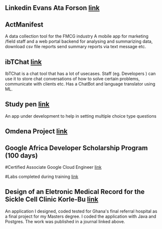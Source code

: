 ## Linkedin Evans Ata Forson [link](https://linkedin.com/in/evansforson/)

## ActManifest 
A data collection tool for the FMCG industry A mobile app for marketing /field staff and a web portal backend for analysing and
summarizing data, download csv file reports send summary reports via text message etc.



<!--
## HSSignPost [link](https://www.hssignpost.com/)
An app focused on tying gps data to locations to help highlight hazards or report issues of interest to the appropriate authorities for action (eg say a burst pipe location can be reported to the Ghana Water Company).

-->
## ibTChat [link](https://www.brokershell.com/Login)
IbTChat is a chat tool that has a lot of usecases. Staff (eg. Developers ) can use it to store chat conversations of how to solve certain problems, communicate with clients etc. Has a ChatBot and language translator using ML.
<!--

## Brokershell Website  [link](https://www.brokershell.com/)
A Website I developed for the Brokershell company
-->
## Study pen  [link](https://brokershell.org/)
An app under development to help in setting multiple choice type questions
## Omdena Project [link](https://github.com/omdena-chapter-brooklyn-food-desert/evans_cluster_test_analysis)
## Google Africa Developer Scholarship Program (100 days) 
#Certified Associate Google Cloud Engineer [link](https://api.accredible.com/v1/frontend/credential_website_embed_image/certificate/27938439)

#Labs completed during training [link](https://github.com/EvansAF/GADSPracticeProjectSubmission)



## Design of an Eletronic Medical Record for the Sickle Cell Clinic Korle-Bu [link](http://innovativejournal.in/index.php/ajcem/article/view/571)

An application I designed, coded tested for Ghana's final referral hospital as a final project for my Masters degree.
I coded the application with Java and Postgres.
The work was published in a journal linked above.


<!--






## Welcome to GitHub Pages

You can use the [editor on GitHub](https://github.com/EvansAF/evansaf.github.io/edit/main/index.md) to maintain and preview the content for your website in Markdown files.

Whenever you commit to this repository, GitHub Pages will run [Jekyll](https://jekyllrb.com/) to rebuild the pages in your site, from the content in your Markdown files.

### Markdown

Markdown is a lightweight and easy-to-use syntax for styling your writing. It includes conventions for

```markdown
Syntax highlighted code block

# Header 1
## Header 2
### Header 3

- Bulleted
- List

1. Numbered
2. List

**Bold** and _Italic_ and `Code` text

[Link](url) and ![Image](src)
```

For more details see [Basic writing and formatting syntax](https://docs.github.com/en/github/writing-on-github/getting-started-with-writing-and-formatting-on-github/basic-writing-and-formatting-syntax).

### Jekyll Themes

Your Pages site will use the layout and styles from the Jekyll theme you have selected in your [repository settings](https://github.com/EvansAF/evansaf.github.io/settings/pages). The name of this theme is saved in the Jekyll `_config.yml` configuration file.

### Support or Contact

Having trouble with Pages? Check out our [documentation](https://docs.github.com/categories/github-pages-basics/) or [contact support](https://support.github.com/contact) and we’ll help you sort it out.
-->
